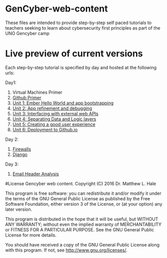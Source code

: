 # GenCyber-web-content
These files are intended to provide step-by-step self paced tutorials to teachers seeking to learn about cybersecurity first principles as part of the UNO Gencyber camp

# Live preview of current versions
Each step-by-step tutorial is specified by day and hosted at the following urls:

Day1:  
1. Virtual Machines Primer  
2. [Github Primer](./day1/github-primer.md)  
3. [Unit 1: Ember Hello World and app bootstrapping](https://dl.dropboxusercontent.com/u/4594444/GenCyber-web/day1/day1.html#task1)  
4. [Unit 2: App refinement and debugging](https://dl.dropboxusercontent.com/u/4594444/GenCyber-web/day1/day1.html#task11)  
5. [Unit 3: Interfacing with external web APIs](https://dl.dropboxusercontent.com/u/4594444/GenCyber-web/day1/day1.html#task13)  
6. [Unit 4: Separating Data and Logic layers](https://dl.dropboxusercontent.com/u/4594444/GenCyber-web/day1/day1.html#task15)  
7. [Unit 5: Creating a good user experience](https://dl.dropboxusercontent.com/u/4594444/GenCyber-web/day1/day1.html#task16)  
9. [Unit 6: Deployment to Github.io](https://dl.dropboxusercontent.com/u/4594444/GenCyber-web/day1/day1.html#task21)  

Day 2:  
1. [Firewalls](./day2-firewalls-iptables.md)  
2. [Django](./day2/day2.html)  

Day 3:  
1. [Email Header Analysis](./day3/day3-se-headeranalysis.md)  

#License
Gencyber web content.
Copyright (C) 2016  Dr. Matthew L. Hale

This program is free software: you can redistribute it and/or modify
it under the terms of the GNU General Public License as published by
the Free Software Foundation, either version 3 of the License, or
(at your option) any later version.

This program is distributed in the hope that it will be useful,
but WITHOUT ANY WARRANTY; without even the implied warranty of
MERCHANTABILITY or FITNESS FOR A PARTICULAR PURPOSE.  See the
GNU General Public License for more details.

You should have received a copy of the GNU General Public License
along with this program.  If not, see <http://www.gnu.org/licenses/>.
